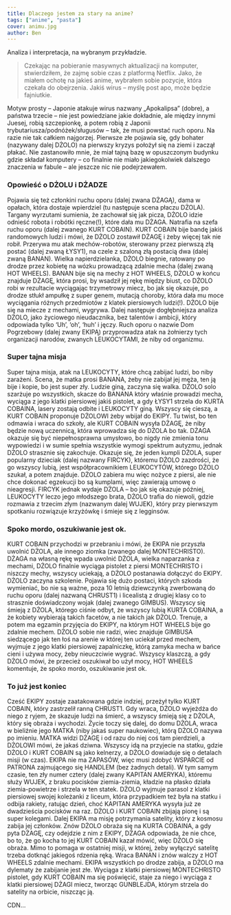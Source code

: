 ```yaml
---
title: Dlaczego jestem za stary na anime?
tags: ["anime", "pasta"]
cover: animu.jpg
author: Ben
---
```


Analiza i interpretacja, na wybranym przykładzie.

> Czekając na pobieranie masywnych aktualizacji na komputer, stwierdziłem, że zajmę sobie czas z platformą Netflix. Jako, że miałem ochotę na jakieś anime, wybrałem sobie pozycje, która czekała do obejrzenia. Jakiś wirus – myślę post apo, może będzie fajniutkie.

Motyw prosty – Japonie atakuje wirus nazwany „Apokalipsa” (dobre), a państwa trzecie – nie jest powiedziane jakie dokładnie, ale między innymi Juesej, robią szczepionkę, a potem robią z Japonii trybutariusza/podnóżek/sługusów – tak, że musi powstać ruch oporu. Na razie nie tak całkiem najgorzej. Pierwsze złe pojawia się, gdy bohater (nazywany dalej DŻOLO) na pierwszy kryzys położył się na ziemi i zaczął płakać. Nie zastanowiło mnie, że miał tajną bazę w opuszczonym budynku gdzie składał komputery – co finalnie nie miało jakiegokolwiek dalszego znaczenia w fabule – ale jeszcze nic nie podejrzewałem.

### Opowieść o DŻOLU i DŻADZE

<re-img src="animu.jpg" title="By Netflix"></re-img>

 Pojawia się też członkini ruchu oporu (dalej zwana DŻAGĄ), dama w opałach, która dostaje wpierdziel (tu następuje scena płaczu DŻOLA). Targany wyrzutami sumienia, że zachował się jak picza, DŻOLO idzie odnieść robota i robótki ręczne(!), które dała mu DŻAGA. Natrafia na szefa ruchu oporu (dalej zwanego KURT COBAIN). KURT COBAIN bije bandę jakiś randomowych ludzi i mówi, że DŻOLO zostawił DŻAGĘ i żeby więcej tak nie robił. Przerywa mu atak mechów-robotów, sterowany przez pierwszą złą postać (dalej zwaną ŁYSY1), na czele z szaloną złą postacią dwa (dalej zwaną BANAN). Wielka napierdzielanka, DŻOLO biegnie, ratowany po drodze przez kobietę na wózku prowadzącą zdalnie mecha (dalej zwaną HOT WHEELS). BANAN bije się na mechy z HOT WHEELS, DŻOLO w końcu znajduje DŻAGĘ, która prosi, by wsadził jej rękę między biust, co DŻOLO robi w rezultacie wyciągając trzymetrowy miecz, bo jak się okazuje, po drodze stłukł ampułkę z super genem, mutacją choroby, która dała mu moce wyciągania różnych przedmiotów z klatek piersiowych ludzi(!). DŻOLO bije się na miecze z mechami, wygrywa. Dalej następuje dogłębniejsza analiza DŻOLO, jako życiowego nieudacznika, bez talentów i ambicji, który odpowiada tylko ‘Uh’, ‘oh’, ‘huh’ i jęczy. Ruch oporu o nazwie Dom Pogrzebowy (dalej zwany EKIPĄ) przyprowadza atak na żołnierzy tych organizacji narodów, zwanych LEUKOCYTAMI, że niby od organizmu.

### Super tajna misja

 Super tajna misja, atak na LEUKOCYTY, które chcą zabijać ludzi, bo niby zarażeni. Scena, że matka prosi BANANA, żeby nie zabijał jej męża, ten ją bije i kopie, bo jest super zły. Ludzie giną, zaczyna się walka. DŻOLO solo szarżuje po wszystkich, skacze do BANANA który właśnie prowadzi mecha, wyciąga z jego klatki piersiowej jakiś pistolet, a gdy ŁYSY1 strzela do KURTA COBAINA, lasery zostają odbite i LEUKOCYTY giną. Wszyscy się cieszą, a KURT COBAIN proponuje DŻOLOWI żeby wbijał do EKIPY. Tu twist, bo ten odmawia i wraca do szkoły, ale KURT COBAIN wysyła DŻAGĘ, że niby będzie nową uczennicą, która wprowadza się do DŻOLA bo tak. DŻAGA okazuje się być niepełnosprawna umysłowo, bo nigdy nie zmienia tonu wypowiedzi i w sumie spełnia wszystkie wymogi spektrum autyzmu, jednak DŻOLO strasznie się zakochuje. Okazuje się, że jeden kumpli DŻOLA, super popularny dzieciak (dalej nazwany FIRCYK), któremu DŻOLO zazdrości, że go wszyscy lubią, jest współpracownikiem LEUKOCYTÓW, którego DŻOLO szukał, a potem znajduje. DŻOLO zabiera mu więc nożyce z piersi, ale nie chce dokonać egzekucji bo są kumplami, więc zawierają umowę o nieagresji. FIRCYK jednak wydaje DŻOLA – bo jak się okazuje później, LEUKOCYTY leczo jego młodszego brata, DŻOLO trafia do niewoli, gdzie rozmawia z trzecim złym (nazwanym dalej WUJEK), który przy pierwszym spotkaniu rozwiązuje krzyżówkę i śmieje się z legginsów.

### Spoko mordo, oszukiwanie jest ok.

KURT COBAIN przychodzi w przebraniu i mówi, że EKIPA nie przyszła uwolnić DŻOLA, ale innego ziomka (zwanego dalej MONTECHRISTO). DŻAGA na własną rękę wpada uwolnić DŻOLA, wielka naparzanka z mechami, DŻOLO finalnie wyciąga pistolet z piersi MONTECHRISTO i niszczy mechy, wszyscy uciekają, a DŻOLO postanawia dołączyć do EKIPY. DŻOLO zaczyna szkolenie. Pojawia się dużo postaci, których szkoda wymieniać, bo nie są ważne, poza 10 letnią dziewczynką zwerbowaną do ruchu oporu (dalej nazwaną CHRUST1) i licealistą z drugiej klasy co to strasznie doświadczony wojak (dalej zwanego GIMBUS). Wszyscy się śmieją z DŻOLA, którego ciśnie odbyt, że wszyscy lubią KURTA COBAINA, a że kobiety wybierają takich facetów, a nie takich jak DŻOLO. Trenuje, a potem ma egzamin przyjęcia do EKIPY, na którym HOT WHEELS bije go zdalnie mechem. DŻOLO sobie nie radzi, wiec znajduje GIMBUSA siedzącego jak ten łoś na arenie w której ten uciekał przed mechem, wyjmuje z jego klatki piersiowej zapalniczkę, którą zamyka mecha w bańce cieni i używa mocy, żeby nieuczciwie wygrać. Wszyscy klaszczą, a gdy DŻOLO mówi, że przecież oszukiwał bo użył mocy, HOT WHEELS komentuje, że spoko mordo, oszukiwanie jest ok.

### To już jest koniec

Cześć EKIPY zostaje zaatakowana gdzie indziej, przeżył tylko KURT COBAIN, który zastrzelił ranną CHRUST1. Gdy wraca, DŻOLO wyjeżdża do niego z ryjem, że skazuje ludzi na śmierć, a wszyscy śmieją się z DŻOLA, który się obraża i wychodzi. Życie toczy się dalej, do domu DŻOLA, wraca w bieliźnie jego MATKA (niby jakaś super naukowiec), którą DŻOLO nazywa po imieniu. MATKA widzi DŻAGĘ i od razu do niej coś tam pierdzieli, a DŻOLOWI mówi, że jakaś dziwna. Wszyscy idą na przyjecie na statku, gdzie DŻOLO i KURT COBAIN są jako kelnerzy, a DŻOLO dowiaduje się o detalach misji (w czas). EKIPA nie ma ZAPASÓW, więc musi zdobyć WSPARCIE od PATRONA zajmującego się HANDLEM (bez żadnych detali). W tym samym czasie, ten zły numer cztery (dalej zwany KAPITAN AMERYKA), któremu służy WUJEK, z braku pocisków ziemia-ziemia, kładzie na płasko działa ziemia-powietrze i strzela w ten statek. DŻOLO wyjmuje parasol z klatki piersiowej swojej koleżanki z liceum, która przypadkiem też była na statku i odbija rakiety, ratując dzień, choć KAPITAN AMERYKA wysyła już ze dwadzieścia pocisków na raz. DŻOLO i KURT COBAIN zbijają pionę i są super kolegami. Dalej EKIPA ma misję potrzymania satelity, który z kosmosu zabija jej członków. Znów DŻOLO obraża się na KURTA COBAINA, a gdy pyta DŻAGĘ, czy odejdzie z nim z EKIPY, DŻAGA odpowiada, że nie chce, bo to, że go kocha to jej KURT COBAIN kazał mówić, więc DŻOLO się obraża. Mimo to pomaga w ostatniej misji, w której, żeby wyłączyć satelitę trzeba dotknąć jakiegoś rdzenia ręką. Wraca BANAN i znów walczy z HOT WHEELS zdalnie mechami. EKIPA wszystkich po drodze zabija, a DŻOLO ma dylematy że zabijanie jest złe. Wyciąga z klatki piersiowej MONTECHRISTO pistolet, gdy KURT COBAIN ma się poświęcić, staje za niego i wyciąga z klatki piersiowej DŻAGI miecz, tworząc GUNBLEJDA, którym strzela do satelity na orbicie, niszcząc ją.

CDN...
